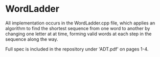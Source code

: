 # WordLadder

All implementation occurs in the WordLadder.cpp file, which applies an algorithm to find the shortest sequence from one word to another by changing one letter at at time, forming valid words at each step in the sequence along the way.

Full spec is included in the repository under 'ADT.pdf' on pages 1-4.
